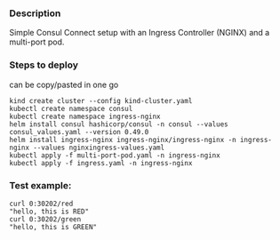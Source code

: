 ### Description
Simple Consul Connect setup with an Ingress Controller (NGINX) and a multi-port pod.

### Steps to deploy
can be copy/pasted in one go

```
kind create cluster --config kind-cluster.yaml
kubectl create namespace consul
kubectl create namespace ingress-nginx
helm install consul hashicorp/consul -n consul --values consul_values.yaml --version 0.49.0
helm install ingress-nginx ingress-nginx/ingress-nginx -n ingress-nginx --values nginxingress-values.yaml
kubectl apply -f multi-port-pod.yaml -n ingress-nginx
kubectl apply -f ingress.yaml -n ingress-nginx
```
### Test example:
```
curl 0:30202/red
"hello, this is RED"
curl 0:30202/green
"hello, this is GREEN"
```
